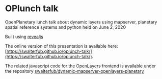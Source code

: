 # OPlunch talk
OpenPlanetary lunch talk about dynamic layers using mapserver, planetary spatial reference systems and python held on June 2, 2020

Built using [revealjs](https://revealjs.com)

The online version of this presentation is available here: [https://swalterfub.github.io/oplunch-talk/](https://swalterfub.github.io/oplunch-talk/).

The related javascript code for the OpenLayers frontend is available under the repository [swalterfub/dynamic-mapserver-openlayers-planetary](https://github.com/swalterfub/dynamic-mapserver-openlayers-planetary)

